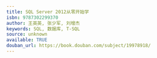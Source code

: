 ```yaml
---
title: SQL Server 2012从零开始学
isbn: 9787302299370
author: 王英英, 张少军, 刘增杰
keywords: SQL, 数据库, T-SQL
source: unknown
available: TRUE
douban_url: https://book.douban.com/subject/19978918/
---
```

